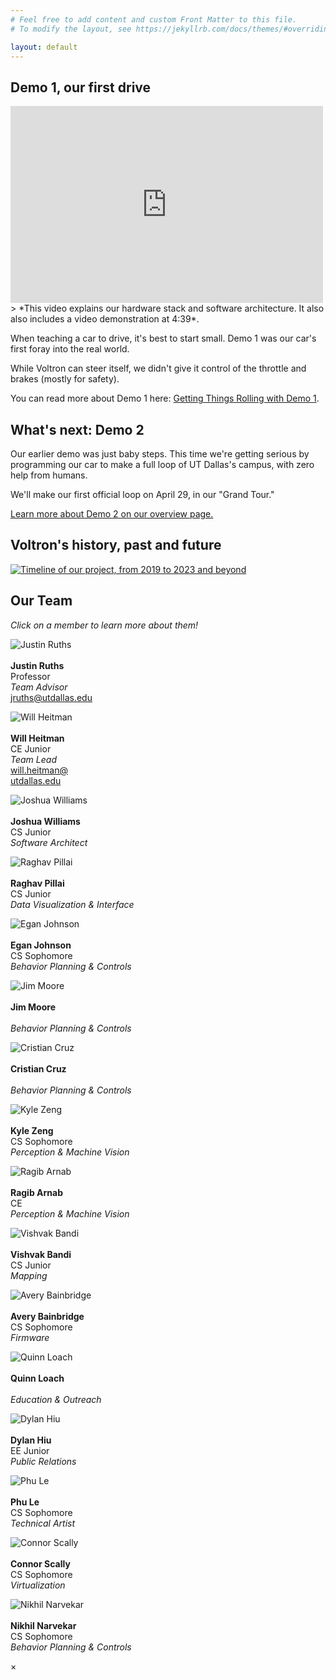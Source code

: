 ```yaml
---
# Feel free to add content and custom Front Matter to this file.
# To modify the layout, see https://jekyllrb.com/docs/themes/#overriding-theme-defaults

layout: default
---
```



## Demo 1, our first drive
<iframe width="500" height="315" src="https://www.youtube.com/embed/Ry3275KyM2Q" title="YouTube video player" frameborder="0" allow="accelerometer; autoplay; clipboard-write; encrypted-media; gyroscope; picture-in-picture" allowfullscreen></iframe>
> *This video explains our hardware stack and software architecture. It also also includes a video demonstration at 4:39*. 

When teaching a car to drive, it's best to start small. Demo 1 was our car's first foray into the real world.

While Voltron can steer itself, we didn't give it control of the throttle and brakes (mostly for safety).

You can read more about Demo 1 here: [Getting Things Rolling with Demo 1](./d1-overview).

## What's next: Demo 2
Our earlier demo was just baby steps. This time we're getting serious by programming our car to make a full loop of UT Dallas's campus, with zero help from humans.

We'll make our first official loop on April 29, in our "Grand Tour."

[Learn more about Demo 2 on our overview page.](/d2-overview)

## Voltron's history, past and future
[![Timeline of our project, from 2019 to 2023 and beyond](/assets/res/voltron-timeline.png)](/assets/res/voltron-timeline.png)

## Our Team
*Click on a member to learn more about them!*
<div class="aside">


<div class="flex-row align-items-center">

  <div class="team-member-card">
    <p>
      <img id="modal1" src="/assets/res/headshots/justin_ruths.jpg" alt="Justin Ruths" />
      <br/><br/>
      <strong>Justin Ruths</strong>
      <br/>Professor<br/>
      <em>Team Advisor</em>
      <br/>
      <a href="mailto: jruths@utdallas.edu">jruths@utdallas.edu</a>
    </p>
  </div>

  <div class="team-member-card">
    <p>
      <img id="modal2" src="/assets/res/headshots/will_heitman.jpg" alt="Will Heitman" />
      <br/><br/>
      <strong>Will Heitman</strong>
      <br/>CE Junior<br/>
      <em>Team Lead</em>
      <br/>
      <a href="mailto: will.heitman@utdallas.edu">will.heitman@
      <br/>utdallas.edu</a>
    </p>
  </div>

  <div class="team-member-card">
    <p>
      <img id="modal3" src="/assets/res/headshots/Joshua_Williams.jpg" alt="Joshua Williams"/>
      <br/><br/>
      <strong>Joshua Williams</strong>
      <br/>CS Junior<br/>
      <em>Software Architect</em>
    </p>
  </div>

  <div class="team-member-card">
    <p>
      <img id="modal4" src="/assets/res/headshots/raghav_pillai.jpg" alt="Raghav Pillai"/>
      <br/><br/>
      <strong>Raghav Pillai</strong>
      <br/>CS Junior<br/>
      <em>Data Visualization & Interface</em>
    </p>
  </div>

  <div class="team-member-card">
    <p>
      <img id="modal5" src="/assets/res/headshots/Egan_Johnson.jpg" alt="Egan Johnson"/>
      <br/><br/>
      <strong>Egan Johnson</strong>
      <br/>CS Sophomore<br/>
      <em>Behavior Planning & Controls</em>
    </p>
  </div>

  <div class="team-member-card">
    <p>
      <img id="modal6" src="/assets/res/headshots/jim_moore.jpg" alt="Jim Moore"/>
      <br/><br/>
      <strong>Jim Moore</strong>
      <br/><br/>
      <em>Behavior Planning & Controls</em>
    </p>
  </div>

  <div class="team-member-card">
    <p>
      <img id="modal7" src="/assets/res/headshots/cristian_cruz.jpg" alt="Cristian Cruz"/>
      <br/><br/>
      <strong>Cristian Cruz</strong>
      <br/><br/>
      <em>Behavior Planning & Controls</em>
    </p>
  </div>
  
  <div class="team-member-card">
    <p>
      <img id="modal8" src="/assets/res/headshots/kyle_zeng.jpg" alt="Kyle Zeng"/>
      <br/><br/>
      <strong>Kyle Zeng</strong>
      <br/>CS Sophomore<br/>
      <em>Perception & Machine Vision</em>
    </p>
  </div>

  <div class="team-member-card">
    <p>
      <img id="modal9" src="/assets/res/headshots/ragib_arnab.jpg" alt="Ragib Arnab"/>
      <br/><br/>
      <strong>Ragib Arnab</strong>
      <br/>CE<br/>
      <em>Perception & Machine Vision</em>
    </p>
  </div>

  <div class="team-member-card">
    <p>
      <img id="modal10" src="/assets/res/headshots/vishvak_bandi.jpg" alt="Vishvak Bandi"/>
      <br/><br/>
      <strong>Vishvak Bandi</strong>
      <br/>CS Junior<br/>
      <em>Mapping</em>
    </p>
  </div>

  <div class="team-member-card">
    <p>
      <img id="modal11" src="/assets/res/headshots/avery_bainbridge.jpg" alt="Avery Bainbridge"/>
      <br/><br/>
      <strong>Avery Bainbridge</strong>
      <br/>CS Sophomore<br/>
      <em>Firmware</em>
    </p>
  </div>

  <div class="team-member-card">
    <p>
      <img id="modal12" src="/assets/res/headshots/quinn_loach.jpg" alt="Quinn Loach"/>
      <br/><br/>
      <strong>Quinn Loach</strong>
      <br/><br/>
      <em>Education & Outreach</em>
    </p>
  </div>

  <div class="team-member-card">
    <p>
      <img id="modal13" src="/assets/res/headshots/dylan_hiu.jpg" alt="Dylan Hiu"/>
      <br/><br/>
      <strong>Dylan Hiu</strong>
      <br/>EE Junior<br/>
      <em>Public Relations</em>
    </p>
  </div>

  <div class="team-member-card">
    <p>
      <img id="modal14" src="/assets/res/headshots/phu_le.jpg" alt="Phu Le"/>
      <br/><br/>
      <strong>Phu Le</strong>
      <br/>CS Sophomore<br/>
      <em>Technical Artist</em>
    </p>
  </div>

  <div class="team-member-card">
    <p>
      <img id="modal15" src="/assets/res/headshots/connor_scally.jpg" alt="Connor Scally"/>
      <br/><br/>
      <strong>Connor Scally</strong>
      <br/>CS Sophomore<br/>
      <em>Virtualization</em>
    </p>
  </div>

  <div class="team-member-card">
    <p>
      <img id="modal16" src="/assets/res/headshots/nikhil_narvekar.jpg" alt="Nikhil Narvekar"/>
      <br/><br/>
      <strong>Nikhil Narvekar</strong>
      <br/>CS Sophomore<br/>
      <em>Behavior Planning & Controls</em>
    </p>
  </div>
  
</div>

<!-- Modal Holder -->
<div id="modalHolder" class="modal">
  <span class="close">&times;</span>
  <img class="modal-content" id="img01">
  <div id="caption"></div>
</div>

<script src="/assets/js/app.js"></script>
</div>
 
